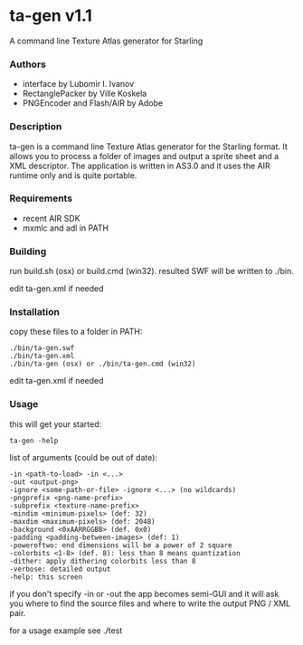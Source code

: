 # ta-gen v1.1
A command line Texture Atlas generator for Starling

### Authors

- interface by Lubomir I. Ivanov
- RectanglePacker by Ville Koskela
- PNGEncoder and Flash/AIR by Adobe

### Description

ta-gen is a command line Texture Atlas generator for the Starling format.
It allows you to process a folder of images and output a sprite sheet and a XML
descriptor. The application is written in AS3.0 and it uses the AIR runtime
only and is quite portable.

### Requirements

- recent AIR SDK
- mxmlc and adl in PATH

### Building

run build.sh (osx) or build.cmd (win32). resulted SWF will be written to ./bin.

edit ta-gen.xml if needed

### Installation

copy these files to a folder in PATH:
```
./bin/ta-gen.swf
./bin/ta-gen.xml
./bin/ta-gen (osx) or ./bin/ta-gen.cmd (win32)
```

edit ta-gen.xml if needed

### Usage

this will get your started:
```
ta-gen -help
```

list of arguments (could be out of date):
```
-in <path-to-load> -in <...>
-out <output-png>
-ignore <some-path-or-file> -ignore <...> (no wildcards)
-pngprefix <png-name-prefix>
-subprefix <texture-name-prefix>
-mindim <minimum-pixels> (def: 32)
-maxdim <maximum-pixels> (def: 2048)
-background <0xAARRGGBB> (def. 0x0)
-padding <padding-between-images> (def: 1)
-poweroftwo: end dimensions will be a power of 2 square
-colorbits <1-8> (def. 8): less than 8 means quantization
-dither: apply dithering colorbits less than 8
-verbose: detailed output
-help: this screen

```

if you don't specify -in or -out the app becomes semi-GUI and it will ask you
where to find the source files and where to write the output PNG / XML pair.

for a usage example see ./test
